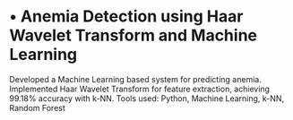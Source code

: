 # •	Anemia Detection using Haar Wavelet Transform and Machine Learning
Developed a Machine Learning based system for predicting anemia. 
Implemented Haar Wavelet Transform for feature extraction, achieving 99.18% accuracy with k-NN.
Tools used: Python, Machine Learning, k-NN, Random Forest
